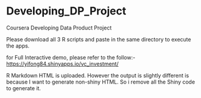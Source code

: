 # Developing_DP_Project
Coursera Developing Data Product Project

Please download all 3 R scripts and paste in the same directory to execute the apps.

for Full Interactive demo, please refer to the follow:-
https://yifong84.shinyapps.io/vc_investment/

R Markdown HTML is uploaded.
However the output is slightly different is because I want to generate non-shiny HTML. So i remove all the Shiny code to generate it.
